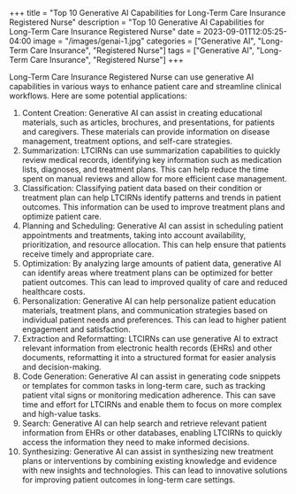 +++
title = "Top 10 Generative AI Capabilities for Long-Term Care Insurance Registered Nurse"
description = "Top 10 Generative AI Capabilities for Long-Term Care Insurance Registered Nurse"
date = 2023-09-01T12:05:25-04:00
image = "/images/genai-1.jpg"
categories = ["Generative AI", "Long-Term Care Insurance", "Registered Nurse"]
tags = ["Generative AI", "Long-Term Care Insurance", "Registered Nurse"]
+++

Long-Term Care Insurance Registered Nurse can use generative AI capabilities in various ways to enhance patient care and streamline clinical workflows. Here are some potential applications:

1. Content Creation: Generative AI can assist in creating educational materials, such as articles, brochures, and presentations, for patients and caregivers. These materials can provide information on disease management, treatment options, and self-care strategies.
2. Summarization: LTCIRNs can use summarization capabilities to quickly review medical records, identifying key information such as medication lists, diagnoses, and treatment plans. This can help reduce the time spent on manual reviews and allow for more efficient case management.
3. Classification: Classifying patient data based on their condition or treatment plan can help LTCIRNs identify patterns and trends in patient outcomes. This information can be used to improve treatment plans and optimize patient care.
4. Planning and Scheduling: Generative AI can assist in scheduling patient appointments and treatments, taking into account availability, prioritization, and resource allocation. This can help ensure that patients receive timely and appropriate care.
5. Optimization: By analyzing large amounts of patient data, generative AI can identify areas where treatment plans can be optimized for better patient outcomes. This can lead to improved quality of care and reduced healthcare costs.
6. Personalization: Generative AI can help personalize patient education materials, treatment plans, and communication strategies based on individual patient needs and preferences. This can lead to higher patient engagement and satisfaction.
7. Extraction and Reformatting: LTCIRNs can use generative AI to extract relevant information from electronic health records (EHRs) and other documents, reformatting it into a structured format for easier analysis and decision-making.
8. Code Generation: Generative AI can assist in generating code snippets or templates for common tasks in long-term care, such as tracking patient vital signs or monitoring medication adherence. This can save time and effort for LTCIRNs and enable them to focus on more complex and high-value tasks.
9. Search: Generative AI can help search and retrieve relevant patient information from EHRs or other databases, enabling LTCIRNs to quickly access the information they need to make informed decisions.
10. Synthesizing: Generative AI can assist in synthesizing new treatment plans or interventions by combining existing knowledge and evidence with new insights and technologies. This can lead to innovative solutions for improving patient outcomes in long-term care settings.